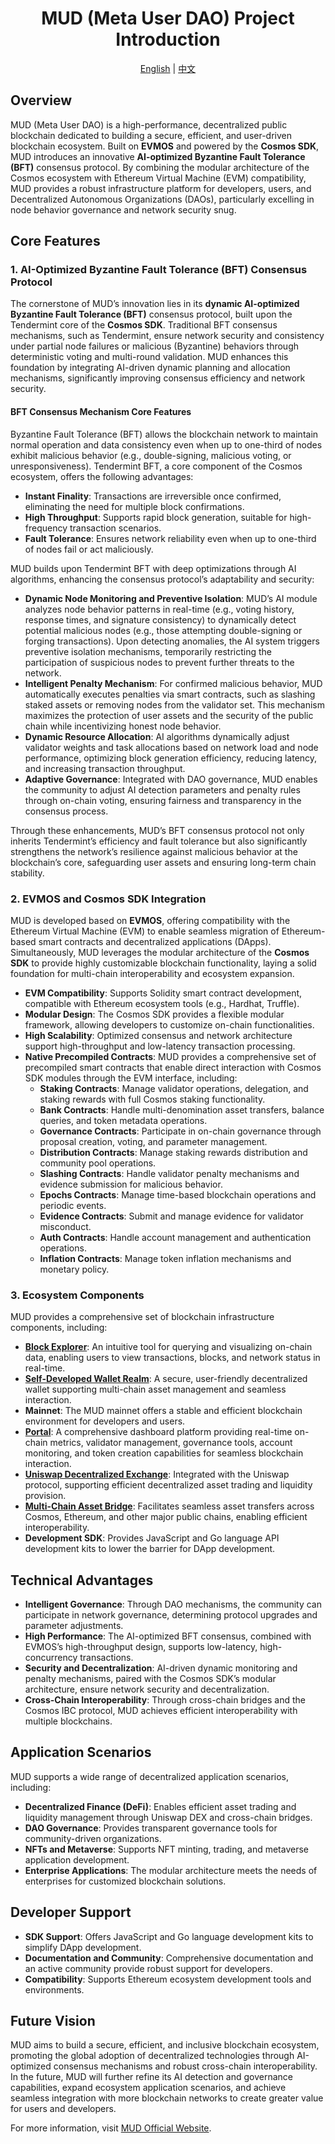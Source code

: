 <div align="center">

# MUD (Meta User DAO) Project Introduction

[English](README.md) | [中文](README-cn.md)

</div>

## Overview

MUD (Meta User DAO) is a high-performance, decentralized public blockchain dedicated to building a secure, efficient, and user-driven blockchain ecosystem. Built on **EVMOS** and powered by the **Cosmos SDK**, MUD introduces an innovative **AI-optimized Byzantine Fault Tolerance (BFT)** consensus protocol. By combining the modular architecture of the Cosmos ecosystem with Ethereum Virtual Machine (EVM) compatibility, MUD provides a robust infrastructure platform for developers, users, and Decentralized Autonomous Organizations (DAOs), particularly excelling in node behavior governance and network security snug.

## Core Features

### 1. AI-Optimized Byzantine Fault Tolerance (BFT) Consensus Protocol
The cornerstone of MUD’s innovation lies in its **dynamic AI-optimized Byzantine Fault Tolerance (BFT)** consensus protocol, built upon the Tendermint core of the **Cosmos SDK**. Traditional BFT consensus mechanisms, such as Tendermint, ensure network security and consistency under partial node failures or malicious (Byzantine) behaviors through deterministic voting and multi-round validation. MUD enhances this foundation by integrating AI-driven dynamic planning and allocation mechanisms, significantly improving consensus efficiency and network security.

#### BFT Consensus Mechanism Core Features
Byzantine Fault Tolerance (BFT) allows the blockchain network to maintain normal operation and data consistency even when up to one-third of nodes exhibit malicious behavior (e.g., double-signing, malicious voting, or unresponsiveness). Tendermint BFT, a core component of the Cosmos ecosystem, offers the following advantages:
- **Instant Finality**: Transactions are irreversible once confirmed, eliminating the need for multiple block confirmations.
- **High Throughput**: Supports rapid block generation, suitable for high-frequency transaction scenarios.
- **Fault Tolerance**: Ensures network reliability even when up to one-third of nodes fail or act maliciously.

MUD builds upon Tendermint BFT with deep optimizations through AI algorithms, enhancing the consensus protocol’s adaptability and security:
- **Dynamic Node Monitoring and Preventive Isolation**: MUD’s AI module analyzes node behavior patterns in real-time (e.g., voting history, response times, and signature consistency) to dynamically detect potential malicious nodes (e.g., those attempting double-signing or forging transactions). Upon detecting anomalies, the AI system triggers preventive isolation mechanisms, temporarily restricting the participation of suspicious nodes to prevent further threats to the network.
- **Intelligent Penalty Mechanism**: For confirmed malicious behavior, MUD automatically executes penalties via smart contracts, such as slashing staked assets or removing nodes from the validator set. This mechanism maximizes the protection of user assets and the security of the public chain while incentivizing honest node behavior.
- **Dynamic Resource Allocation**: AI algorithms dynamically adjust validator weights and task allocations based on network load and node performance, optimizing block generation efficiency, reducing latency, and increasing transaction throughput.
- **Adaptive Governance**: Integrated with DAO governance, MUD enables the community to adjust AI detection parameters and penalty rules through on-chain voting, ensuring fairness and transparency in the consensus process.

Through these enhancements, MUD’s BFT consensus protocol not only inherits Tendermint’s efficiency and fault tolerance but also significantly strengthens the network’s resilience against malicious behavior at the blockchain’s core, safeguarding user assets and ensuring long-term chain stability.

### 2. EVMOS and Cosmos SDK Integration
MUD is developed based on **EVMOS**, offering compatibility with the Ethereum Virtual Machine (EVM) to enable seamless migration of Ethereum-based smart contracts and decentralized applications (DApps). Simultaneously, MUD leverages the modular architecture of the **Cosmos SDK** to provide highly customizable blockchain functionality, laying a solid foundation for multi-chain interoperability and ecosystem expansion.

- **EVM Compatibility**: Supports Solidity smart contract development, compatible with Ethereum ecosystem tools (e.g., Hardhat, Truffle).
- **Modular Design**: The Cosmos SDK provides a flexible modular framework, allowing developers to customize on-chain functionalities.
- **High Scalability**: Optimized consensus and network architecture support high-throughput and low-latency transaction processing.
- **Native Precompiled Contracts**: MUD provides a comprehensive set of precompiled smart contracts that enable direct interaction with Cosmos SDK modules through the EVM interface, including:
  - **Staking Contracts**: Manage validator operations, delegation, and staking rewards with full Cosmos staking functionality.
  - **Bank Contracts**: Handle multi-denomination asset transfers, balance queries, and token metadata operations.
  - **Governance Contracts**: Participate in on-chain governance through proposal creation, voting, and parameter management.
  - **Distribution Contracts**: Manage staking rewards distribution and community pool operations.
  - **Slashing Contracts**: Handle validator penalty mechanisms and evidence submission for malicious behavior.
  - **Epochs Contracts**: Manage time-based blockchain operations and periodic events.
  - **Evidence Contracts**: Submit and manage evidence for validator misconduct.
  - **Auth Contracts**: Handle account management and authentication operations.
  - **Inflation Contracts**: Manage token inflation mechanisms and monetary policy.

### 3. Ecosystem Components
MUD provides a comprehensive set of blockchain infrastructure components, including:
- **[Block Explorer](https://scan.mud.network/)**: An intuitive tool for querying and visualizing on-chain data, enabling users to view transactions, blocks, and network status in real-time.
- **[Self-Developed Wallet Realm](https://mud.network/wallet)**: A secure, user-friendly decentralized wallet supporting multi-chain asset management and seamless interaction.
- **Mainnet**: The MUD mainnet offers a stable and efficient blockchain environment for developers and users.
- **[Portal](https://portal.mud.network/)**: A comprehensive dashboard platform providing real-time on-chain metrics, validator management, governance tools, account monitoring, and token creation capabilities for seamless blockchain interaction.
- **[Uniswap Decentralized Exchange](https://swap.mud.network/)**: Integrated with the Uniswap protocol, supporting efficient decentralized asset trading and liquidity provision.
- **[Multi-Chain Asset Bridge](https://bridge.mud.network/)**: Facilitates seamless asset transfers across Cosmos, Ethereum, and other major public chains, enabling efficient interoperability.
- **Development SDK**: Provides JavaScript and Go language API development kits to lower the barrier for DApp development.

## Technical Advantages

- **Intelligent Governance**: Through DAO mechanisms, the community can participate in network governance, determining protocol upgrades and parameter adjustments.
- **High Performance**: The AI-optimized BFT consensus, combined with EVMOS’s high-throughput design, supports low-latency, high-concurrency transactions.
- **Security and Decentralization**: AI-driven dynamic monitoring and penalty mechanisms, paired with the Cosmos SDK’s modular architecture, ensure network security and decentralization.
- **Cross-Chain Interoperability**: Through cross-chain bridges and the Cosmos IBC protocol, MUD achieves efficient interoperability with multiple blockchains.

## Application Scenarios

MUD supports a wide range of decentralized application scenarios, including:
- **Decentralized Finance (DeFi)**: Enables efficient asset trading and liquidity management through Uniswap DEX and cross-chain bridges.
- **DAO Governance**: Provides transparent governance tools for community-driven organizations.
- **NFTs and Metaverse**: Supports NFT minting, trading, and metaverse application development.
- **Enterprise Applications**: The modular architecture meets the needs of enterprises for customized blockchain solutions.

## Developer Support

- **SDK Support**: Offers JavaScript and Go language development kits to simplify DApp development.
- **Documentation and Community**: Comprehensive documentation and an active community provide robust support for developers.
- **Compatibility**: Supports Ethereum ecosystem development tools and environments.

## Future Vision

MUD aims to build a secure, efficient, and inclusive blockchain ecosystem, promoting the global adoption of decentralized technologies through AI-optimized consensus mechanisms and robust cross-chain interoperability. In the future, MUD will further refine its AI detection and governance capabilities, expand ecosystem application scenarios, and achieve seamless integration with more blockchain networks to create greater value for users and developers.

For more information, visit [MUD Official Website](https://mud.network).
